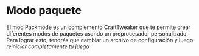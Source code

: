 # Modo paquete

El mod Packmode es un complemento CraftTweaker que te permite crear diferentes modos de paquetes usando un preprocesador personalizado.  
Para lograr esto, tendrás que cambiar un archivo de configuración y luego *reiniciar completamente tu juego*